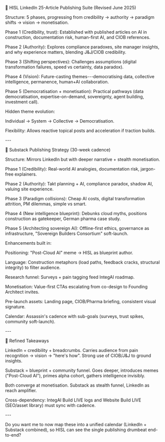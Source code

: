 📌 HISL LinkedIn 25-Article Publishing Suite (Revised June 2025)

Structure: 5 phases, progressing from credibility → authority → paradigm
shifts → vision → monetisation.

Phase 1 (Credibility, trust): Established with published articles on AI
in construction, documentation risk, human-first AI, and CIOB
references.

Phase 2 (Authority): Explores compliance paradoxes, site manager
insights, and why experience matters, blending J&J/CIOB credibility.

Phase 3 (Shifting perspectives): Challenges assumptions (digital
transformation failures, speed vs certainty, data paradox).

Phase 4 (Vision): Future-casting themes---democratising data, collective
intelligence, permanence, human+AI collaboration.

Phase 5 (Democratisation + monetisation): Practical pathways (data
democratisation, expertise-on-demand, sovereignty, agent building,
investment call).

Hidden theme evolution:

Individual → System → Collective → Democratisation.

Flexibility: Allows reactive topical posts and acceleration if traction
builds.

\-\--

📌 Substack Publishing Strategy (30-week cadence)

Structure: Mirrors LinkedIn but with deeper narrative + stealth
monetisation.

Phase 1 (Credibility): Real-world AI analogies, documentation risk,
jargon-free explainers.

Phase 2 (Authority): Takt planning + AI, compliance paradox, shadow AI,
valuing site experience.

Phase 3 (Paradigm collisions): Cheap AI costs, digital transformation
attrition, PM dilemmas, simple vs smart.

Phase 4 (New intelligence blueprint): Debunks cloud myths, positions
construction as gatekeeper, German pharma case study.

Phase 5 (Architecting sovereign AI): Offline-first ethics, governance as
infrastructure, "Sovereign Builders Consortium" soft-launch.

Enhancements built in:

Positioning: "Post-Cloud AI" meme → HISL as blueprint author.

Language: Construction metaphors (load paths, feedback cracks,
structural integrity) to filter audience.

Research funnel: Surveys + pain tagging feed IntegAI roadmap.

Monetisation: Value-first CTAs escalating from co-design to Founding
Architect invites.

Pre-launch assets: Landing page, CIOB/Pharma briefing, consistent visual
signature.

Calendar: Assassin's cadence with sub-goals (surveys, trust spikes,
community soft-launch).

\-\--

🔑 Refined Takeaways

LinkedIn = credibility + breadcrumbs. Carries audience from pain
recognition → vision → "here's how". Strong use of CIOB/J&J to ground
insights.

Substack = blueprint + community funnel. Goes deeper, introduces memes
("Post-Cloud AI"), primes alpha cohort, gathers intelligence invisibly.

Both converge at monetisation. Substack as stealth funnel, LinkedIn as
reach amplifier.

Cross-dependency: IntegAI Build LIVE logs and Website Build LIVE
(SEO/asset library) must sync with cadence.

\-\--

Do you want me to now map these into a unified calendar (LinkedIn +
Substack combined), so HISL can see the single publishing drumbeat
end-to-end?
